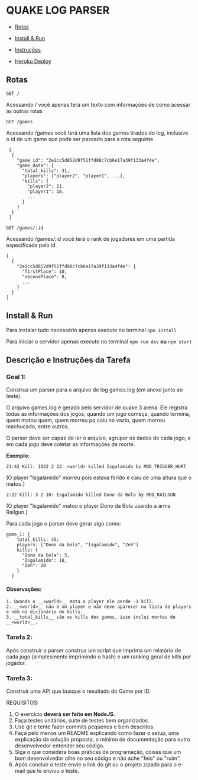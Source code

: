 # QUAKE LOG PARSER

- [Rotas](#rotas)

- [Install & Run](#install--run)
 
- [Instruções](#descrição-e-instruções-da-tarefa)
 
- [Heroku Deploy](https://quake-log-api.herokuapp.com/)

## Rotas 

 ```GET / ```

 Acessando / você apenas terá um texto com informações de como acessar as outras rotas
 
 ```GET /games ```
 
 Acessando /games você terá uma lista dos games tirados do log, inclusive o id de um game que pode ser passado para a rota seguinte

```
 [
  {
    "game_id": "2e1cc5d852d9f51ffd88c7cb6e17a39f133a4f4e",
    "game_data": {
      "total_kills": 31,
      "players": ["player2", "player1", ...],
      "kills": {
        "player2": 11,
        "player1": 18,
        ...
      }
    }
  }
 ]
```
 
 ```GET /games/:id```
 
 Acessando /games/:id você terá o rank de jogadores em uma partida específicada pelo id

```
[
  {
    "2e1cc5d852d9f51ffd88c7cb6e17a39f133a4f4e": {
      "firstPlace": 10,
      "secondPlace": 8,
      ...
    }
  }
]
```


## Install & Run
  Para instalar tudo necessário apenas execute no terminal ```npm install```
  
  Para iniciar o servidor apenas execute no terminal ```npm run dev``` __ou__ ```npm start```

## Descrição e Instruções da Tarefa

### Goal 1:
 Construa um parser para o arquivo de log games.log (em anexo junto ao teste).
 
 O arquivo games.log é gerado pelo servidor de quake 3 arena. Ele registra todas as informações dos jogos, quando um jogo começa, quando termina, quem matou quem, quem morreu pq caiu no vazio, quem morreu machucado, entre outros.
 
 O parser deve ser capaz de ler o arquivo, agrupar os dados de cada jogo, e em cada jogo deve coletar as informações de morte.
 
 __Exemplo:__

  ```21:42 Kill: 1022 2 22: <world> killed Isgalamido by MOD_TRIGGER_HURT```
  
  (O player "Isgalamido" morreu pois estava ferido e caiu de uma altura que o matou.)

  ```2:22 Kill: 3 2 10: Isgalamido killed Dono da Bola by MOD_RAILGUN```
  
  (O player "Isgalamido" matou o player Dono da Bola usando a arma Railgun.)

Para cada jogo o parser deve gerar algo como:

```
game_1: {
    total_kills: 45;
    players: ["Dono da bola", "Isgalamido", "Zeh"]
    kills: {
      "Dono da bola": 5,
      "Isgalamido": 18,
      "Zeh": 20
    }
  }
```

#### Observações:
    1. Quando o __<world>__ mata o player ele perde -1 kill.
    2. __<world>__ não é um player e não deve aparecer na lista de players e nem no dicionário de kills.
    3. __total_kills__ são os kills dos games, isso inclui mortes do __<world>__.

### Tarefa 2:
  Após construir o parser construa um script que imprima um relatório de cada jogo (simplesmente imprimindo o hash) e um ranking geral de kills por jogador.

### Tarefa 3:
  Construir uma API que busque o resultado do Game por ID.

REQUISITOS:
1.	O exercício __deverá ser feito em NodeJS.__
2.	Faça testes unitários, suite de testes bem organizados.
3.	Use git e tente fazer commits pequenos e bem descritos.
4.	Faça pelo menos um README explicando como fazer o setup, uma explicação da solução proposta, o mínimo de documentação para outro desenvolvedor entender seu código.
5.	Siga o que considera boas práticas de programação, coisas que um bom desenvolvedor olhe no seu código e não ache "feio" ou "ruim".
6.	Após concluir o teste envie o link do git ou o projeto zipado para o e-mail que te enviou o teste. 